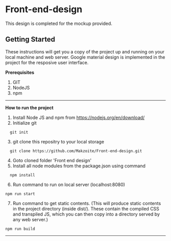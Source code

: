 # Front-end-design
This design is completed for the mockup provided.

## Getting Started

These instructions will get you a copy of the project up and running on your local machine and web server. Google material design is implemented in the project for the resposive user interface.

**Prerequisites**
1. GIT
2. NodeJS
3. npm
---
**How to run the project**

1. Install Node JS and npm from https://nodejs.org/en/download/
2. Initialize git
```
  git init
```
3. git clone this repositry to your local storage
```
  git clone https://github.com/Makzoite/Front-end-design.git
```
4. Goto cloned folder 'Front end design'
5. Install all node modules from the package.json using command
```
  npm install
```
6. Run command to run on local server (localhost:8080)
```
npm run start
```
7. Run command to get static contents. (This will produce static contents in the project directory (inside dist/). These contain the compiled CSS and transpiled JS, which you can then copy into a directory served by any web server.)
```
npm run build
```
---

